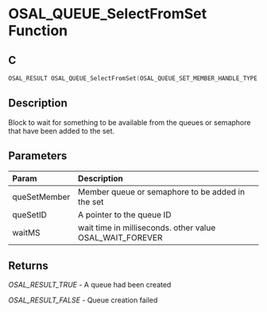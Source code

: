 # OSAL_QUEUE_SelectFromSet Function

## C

```c
OSAL_RESULT OSAL_QUEUE_SelectFromSet(OSAL_QUEUE_SET_MEMBER_HANDLE_TYPE *queSetMember, OSAL_QUEUE_SET_HANDLE_TYPE *queSetID, uint32_t waitMS);
```

## Description

 Block to wait for something to be available from the queues or semaphore that have been added to the set.

## Parameters

| Param | Description |
|:----- |:----------- |
| queSetMember | Member queue or semaphore to be added in the set |
| queSetID | A pointer to the queue ID |
| waitMS | wait time in milliseconds. other value OSAL_WAIT_FOREVER  

## Returns

*OSAL_RESULT_TRUE* - A queue had been created

*OSAL_RESULT_FALSE* - Queue creation failed


